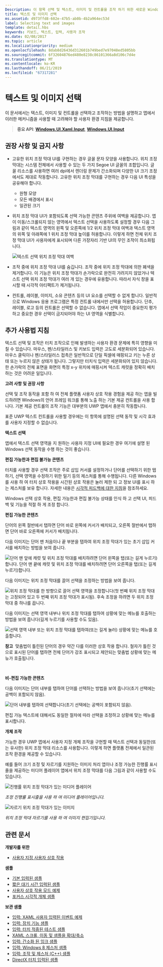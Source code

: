 ```yaml
---
Description: 이 항목 선택 및 텍스트, 이미지 및 컨트롤을 조작 하기 위한 새로운 Windows UI를 설명 하 고 UWP 앱에서 이러한 새 선택 및 조작 메커니즘을 사용 하는 경우 고려해 야 하는 사용자 환경 지침을 제공 합니다.
title: 텍스트 및 이미지 선택
ms.assetid: d973ffd8-602e-47b5-ab0b-4b2a964ec53d
label: Selecting text and images
template: detail.hbs
keywords: 키보드, 텍스트, 입력, 사용자 조작
ms.date: 02/08/2017
ms.topic: article
ms.localizationpriority: medium
ms.openlocfilehash: 8dab8d26436d312601b749bed7e97048ed5805bb
ms.sourcegitcommit: 6f32604876ed480e8238c86101366a8d106c7d4e
ms.translationtype: MT
ms.contentlocale: ko-KR
ms.lasthandoff: 06/21/2019
ms.locfileid: "67317281"
---
```

# <a name="selecting-text-and-images"></a>텍스트 및 이미지 선택


이 문서에서는 텍스트, 이미지 및 컨트롤을 선택하고 조작하는 방법을 설명하고 앱에서 이러한 메커니즘을 사용할 때 고려해야 할 사용자 환경 지침을 제공합니다.

> **중요 API**: [**Windows.UI.Xaml.Input**](https://docs.microsoft.com/uwp/api/Windows.UI.Xaml.Input), [**Windows.UI.Input**](https://docs.microsoft.com/uwp/api/Windows.UI.Input)
 


## <a name="dos-and-donts"></a>권장 사항 및 금지 사항


-   고유한 위치 조정 막대 UI를 구현하는 경우 글꼴 문자 모양을 사용합니다. 위치 조정 막대는 시스템 전체에서 사용할 수 있는 두 가지 Segoe UI 글꼴의 조합입니다. 글꼴 리소스를 사용하면 여러 dpi에서 렌더링 문제가 간소화되며 다양한 UI 크기 조정에서도 제대로 작동합니다. 고유한 위치 조정 막대를 구현하는 경우 다음 UI 특성을 공유해야 합니다.

    -   원형 모양
    -   모든 배경에서 표시
    -   일관된 크기
-   위치 조정 막대 UI가 포함되도록 선택 가능한 콘텐츠 주위에 여백을 제공합니다. 앱이 이동/스크롤되지 않는 영역에서 텍스트 선택을 사용하도록 설정할 경우 다음 그림과 같이 텍스트 영역의 왼쪽 및 오른쪽에 1/2 위치 조정 막대 여백과 텍스트 영역의 위쪽 및 아래쪽에 1 위치 조정 막대 높이를 허용합니다. 이렇게 하면 전체 위치 조정 막대 UI가 사용자에게 표시되며 다른 가장자리 기반 UI의 무인 조작이 최소화됩니다.

    ![텍스트 선택 위치 조정 막대 여백](images/textselection-gripper-margins.png)

-   조작 중에 위치 조정 막대 UI를 숨깁니다. 조작 중에 위치 조정 막대에 의한 폐색을 제거합니다. 이 기능은 위치 조정 막대가 손가락으로 완전히 가려지지 않았거나 텍스트 선택 위치 조정 막대가 여러 개 있는 경우에 유용합니다. 따라서 자식 창을 표시할 때 시각적 아티팩트가 제거됩니다.

-   컨트롤, 레이블, 이미지, 소유 콘텐츠 등의 UI 요소를 선택할 수 없게 합니다. 일반적으로 Windows 응용 프로그램은 특정 컨트롤 내에서만 선택을 허용합니다. 단추, 레이블, 로고 등의 컨트롤은 선택할 수 없습니다. 앱에서 선택 작업이 중요한지 평가하고 중요한 경우 선택이 금지되어야 하는 UI 영역을 식별합니다. 

## <a name="additional-usage-guidance"></a>추가 사용법 지침


텍스트 선택 및 조작은 터치 조작으로 인해 발생하는 사용자 환경 문제에 특히 영향을 미칠 수 있습니다. 마우스, 펜/스타일러스 및 키보드 입력은 고도로 세분화되어 있습니다. 마우스 클릭이나 펜/스타일러스 접촉은 일반적으로 단일 픽셀에 매핑되고 키는 누른 상태 또는 누르지 않은 상태가 됩니다. 그렇지만 터치식 입력은 세분화되어 있지 않습니다. 한 손가락의 전체 표면을 화면의 특정 x-y 위치에 매핑시켜 텍스트 캐럿을 정확히 배치하는 것은 어려운 일입니다.

**고려 사항 및 권장 사항**

선택 및 조작 동작을 포함 하 여 전체 플랫폼 사용자 상호 작용 경험을 제공 하는 앱을 빌드하려면 Windows의 언어 프레임 워크를 통해 노출 하는 기본 제공 컨트롤을 사용 합니다. 기본 제공 컨트롤의 조작 기능은 대부분의 UWP 앱에서 충분히 작동합니다.

표준 UWP 텍스트 컨트롤을 사용할 경우에는 이 항목에 설명된 선택 동작 및 시각 효과를 사용자 지정할 수 없습니다.

**텍스트 선택**

앱에서 텍스트 선택 영역을 지 원하는 사용자 지정 UI에 필요한 경우 여기에 설명 된 Windows 선택 동작을 수행 하는 것이 좋습니다.

**편집 가능한과 편집 불가능 콘텐츠**


터치를 사용할 경우 선택 조작은 주로 삽입 커서를 설정하거나 단어를 선택하기 위한 탭하기, 선택 영역을 수정하기 위한 밀기 등의 제스처를 통해 수행됩니다. 다른 Windows를 사용 하 여 터치 상호 작용을 시간된 상호 작용은 눌러 제한 되 고 정보 UI를 표시 하는 제스처를 보유 합니다. 자세한 내용은 [시각적 피드백에 대한 지침](guidelines-for-visualfeedback.md)을 참조하세요.

Windows 선택 상호 작용, 편집 가능한과 편집 불가능 상태를 인식 하 고 선택 UI, 피드백 및 기능을 적절 하 게 조정 합니다.

**편집 가능한 콘텐츠**

단어의 왼쪽 절반에서 탭하면 단어 바로 왼쪽에 커서가 배치되고, 오른쪽 절반에서 탭하면 단어 바로 오른쪽에 커서가 배치됩니다.

다음 이미지는 단어 맨 처음이나 끝 부분을 탭하여 위치 조정 막대가 있는 초기 삽입 커서를 배치하는 방법을 보여 줍니다.

![단어 맨 앞에 캐럿 및 위치 조정 막대를 배치하려면 단어 왼쪽을 탭(또는 길게 누르기)합니다. 단어 맨 끝에 캐럿 및 위치 조정 막대를 배치하려면 단어 오른쪽을 탭(또는 길게 누르기)합니다.](images/textselection-place-caret.png)

다음 이미지는 위치 조정 막대를 끌어 선택을 조정하는 방법을 보여 줍니다.

![위치 조정 막대를 한 방향으로 끌어 선택 영역을 조정합니다(첫 번째 위치 조정 막대는 고정되어 있고 두 번째 위치 조정 막대가 표시됨). 후속 조정을 하려면 두 위치 조정 막대 중 하나를 끕니다.](images/adjust-selection.png)

다음 이미지는 선택 영역 내부나 위치 조정 막대를 탭하여 상황에 맞는 메뉴를 호출하는 방법을 보여 줍니다(길게 누르기를 사용할 수도 있음).

![선택 영역 내부 또는 위치 조정 막대를 탭하여(또는 길게 눌러) 상황에 맞는 메뉴를 호출합니다.](images/textselection-show-context.png)

**참고**  맞춤법이 틀린된 단어의 경우 약간 다를 이러한 상호 작용 합니다. 철자가 틀린 것으로 표시된 단어를 탭하면 전체 단어가 강조 표시되고 제안되는 맞춤법 상황에 맞는 메뉴가 호출됩니다.

 

**비-편집 가능한 콘텐츠**

다음 이미지는 단어 내부를 탭하여 단어를 선택하는 방법을 보여 줍니다(초기 선택에는 공백이 포함되지 않음).

![단어 내부를 탭하여 선택합니다(초기 선택에는 공백이 포함되지 않음).](images/select-word.png)

편집 가능 텍스트에 대해서도 동일한 절차에 따라 선택을 조정하고 상황에 맞는 메뉴를 표시합니다.

**개체 조작**

가능한 경우 UWP 앱에서 사용자 지정 개체 조작을 구현할 때 텍스트 선택과 동일한(또는 유사한) 위치 조정 막대 리소스를 사용합니다. 이렇게 하면 플랫폼 전체에서 일관된 조작 환경을 제공할 수 있습니다.

예를 들어 크기 조정 및 자르기를 지원하는 이미지 처리 앱이나 조정 가능한 진행률 표시줄을 제공하는 미디어 플레이어 앱에서 위치 조정 막대를 다음 그림과 같이 사용할 수도 있습니다.

![진행률 위치 조정 막대가 있는 미디어 플레이어](images/gripper-mediaplayer.png)

*조정 진행률 표시줄을 사용 하 여 미디어 플레이어입니다.*

![자르기 위치 조정 막대가 있는 이미지](images/gripper-imagemanip.png)

*위치 조정 막대 자르기를 사용 하 여 이미지 편집기입니다.*

## <a name="related-articles"></a>관련 문서



**개발자를 위한**
* [사용자 지정 사용자 상호 작용](https://docs.microsoft.com/windows/uwp/design/layout/index)

**샘플**
* [기본 입력된 샘플](https://go.microsoft.com/fwlink/p/?LinkID=620302)
* [짧은 대기 시간 입력된 샘플](https://go.microsoft.com/fwlink/p/?LinkID=620304)
* [사용자 상호 작용 모드 예제](https://go.microsoft.com/fwlink/p/?LinkID=619894)
* [포커스 시각적 개체 샘플](https://go.microsoft.com/fwlink/p/?LinkID=619895)

**보관 샘플**
* [입력: XAML 사용자 입력된 이벤트 예제](https://go.microsoft.com/fwlink/p/?linkid=226855)
* [입력: 장치 기능 샘플](https://go.microsoft.com/fwlink/p/?linkid=231530)
* [입력: 터치 적중된 테스트 샘플](https://go.microsoft.com/fwlink/p/?linkid=231590)
* [XAML 스크롤, 이동 및 샘플을 확대/축소](https://go.microsoft.com/fwlink/p/?linkid=251717)
* [입력: 간소화 된 잉크 샘플](https://go.microsoft.com/fwlink/p/?linkid=246570)
* [입력: Windows 8 제스처 샘플](https://go.microsoft.com/fwlink/p/?LinkId=264995)
* [입력: 조작 및 제스처 (C++) 샘플](https://go.microsoft.com/fwlink/p/?linkid=231605)
* [DirectX 터치 입력된 샘플](https://go.microsoft.com/fwlink/p/?LinkID=231627)
 

 




